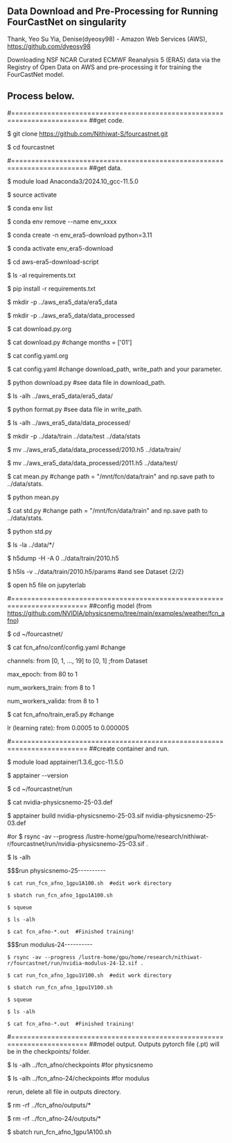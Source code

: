 ## Data Download and Pre-Processing for Running FourCastNet on singularity

Thank, Yeo Su Yia, Denise(dyeosy98) - Amazon Web Services (AWS), https://github.com/dyeosy98

Downloading NSF NCAR Curated ECMWF Reanalysis 5 (ERA5) data via the Registry of Open Data on AWS and pre-processing it for training the FourCastNet model.


## Process below.

#=========================================================================
##get code.

$ git clone https://github.com/Nithiwat-S/fourcastnet.git

$ cd fourcastnet

#=========================================================================
##get data.

$ module load Anaconda3/2024.10_gcc-11.5.0

$ source activate

$ conda env list

$ conda env remove --name env_xxxx

$ conda create -n env_era5-download python=3.11

$ conda activate env_era5-download

$ cd aws-era5-download-script

$ ls -al requirements.txt

$ pip install -r requirements.txt

$ mkdir -p ../aws_era5_data/era5_data

$ mkdir -p ../aws_era5_data/data_processed

$ cat download.py.org

$ cat download.py  #change months = ['01']

$ cat config.yaml.org

$ cat config.yaml  #change download_path, write_path and your parameter.

$ python download.py  #see data file in download_path.

$ ls -alh ../aws_era5_data/era5_data/

$ python format.py  #see data file in write_path.

$ ls -alh ../aws_era5_data/data_processed/

$ mkdir -p ../data/train ../data/test ../data/stats

$ mv ../aws_era5_data/data_processed/2010.h5 ../data/train/

$ mv ../aws_era5_data/data_processed/2011.h5 ../data/test/

$ cat mean.py  #change path = "/mnt/fcn/data/train" and np.save path to ../data/stats.

$ python mean.py

$ cat std.py  #change path = "/mnt/fcn/data/train" and np.save path to ../data/stats.

$ python std.py

$ ls -la ../data/*/

$ h5dump -H -A 0 ../data/train/2010.h5

$ h5ls -v ../data/train/2010.h5/params  #and see Dataset {2/2}

$ open h5 file on jupyterlab

#=========================================================================
##config model (from https://github.com/NVIDIA/physicsnemo/tree/main/examples/weather/fcn_afno)

$ cd ~/fourcastnet/

$ cat fcn_afno/conf/config.yaml  #change

channels: from [0, 1, …, 19] to [0, 1] ;from Dataset

max_epoch: from 80 to 1

num_workers_train: from 8 to 1

num_workers_valida: from 8 to 1

$ cat fcn_afno/train_era5.py  #change

lr (learning rate): from 0.0005 to 0.000005

#=========================================================================
##create container and run.

$ module load apptainer/1.3.6_gcc-11.5.0

$ apptainer --version

$ cd ~/fourcastnet/run

$ cat nvidia-physicsnemo-25-03.def

$ apptainer build nvidia-physicsnemo-25-03.sif nvidia-physicsnemo-25-03.def

#or $ rsync -av --progress /lustre-home/gpu/home/research/nithiwat-r/fourcastnet/run/nvidia-physicsnemo-25-03.sif .

$ ls -alh

$$$run physicsnemo-25----------

    $ cat run_fcn_afno_1gpu1A100.sh  #edit work directory

    $ sbatch run_fcn_afno_1gpu1A100.sh

    $ squeue

    $ ls -alh

    $ cat fcn_afno-*.out  #Finished training!

$$$run modulus-24----------

    $ rsync -av --progress /lustre-home/gpu/home/research/nithiwat-r/fourcastnet/run/nvidia-modulus-24-12.sif .

    $ cat run_fcn_afno_1gpu1V100.sh  #edit work directory

    $ sbatch run_fcn_afno_1gpu1V100.sh

    $ squeue

    $ ls -alh

    $ cat fcn_afno-*.out  #Finished training!

#=========================================================================
##model output. Outputs pytorch file (.pt) will be in the checkpoints/ folder.

$ ls -alh ../fcn_afno/checkpoints  #for physicsnemo

$ ls -alh ../fcn_afno-24/checkpoints  #for modulus

rerun, delete all file in outputs directory.

$ rm -rf ../fcn_afno/outputs/*

$ rm -rf ../fcn_afno-24/outputs/*

$ sbatch run_fcn_afno_1gpu1A100.sh
